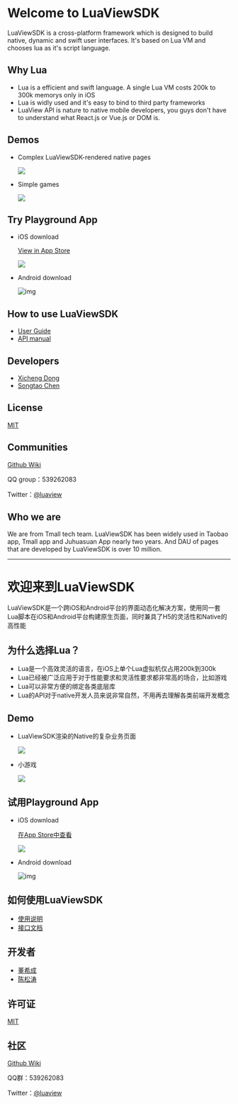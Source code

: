 # Welcome to LuaViewSDK

LuaViewSDK is a cross-platform framework which is designed to build native, dynamic and swift user interfaces. It's based on Lua VM and chooses lua as it's script language.

## Why Lua

* Lua is a efficient and swift language. A single Lua VM costs 200k to 300k memorys only in iOS
* Lua is widly used and it's easy to bind to third party frameworks
* LuaView API is nature to native mobile developers, you guys don't have to understand what React.js or Vue.js or DOM is.

## Demos

* Complex LuaViewSDK-rendered native pages

  <img src='https://gw.alicdn.com/tfs/TB1RzmbQpXXXXXAapXXXXXXXXXX-1198-931.png'/>

* Simple games

  ![](https://gw.alicdn.com/tfs/TB1rKx2QpXXXXbVapXXXXXXXXXX-340-603.gif)

## Try Playground App

- iOS download

  [View in App Store](https://itunes.apple.com/cn/app/luaviewplayground/id1216114838?mt=8)

  ![](https://gw.alicdn.com/tfs/TB1aFkkQpXXXXcBXFXXXXXXXXXX-280-280.png)

- Android download

  ![img](https://alibaba.github.io/LuaViewSDK/guide/doc/playground_android.png)

## How to use LuaViewSDK

- [User Guide](https://alibaba.github.io/LuaViewSDK/guide.html)
- [API manual](https://alibaba.github.io/LuaViewSDK/apimenu.html)

## Developers

- [Xicheng Dong](xicheng.dxc@alibaba-inc.com)
- [Songtao Chen](songtao.cst@alibaba-inc.com)

## License

[MIT](https://github.com/alibaba/LuaViewSDK/blob/master/LICENSE.txt)

## Communities

[Github Wiki](https://github.com/alibaba/LuaViewSDK/wiki)

QQ group：539262083

Twitter：[@luaview](https://twitter.com/luaview)

## Who we are

We are from Tmall tech team. LuaViewSDK has been widely used in Taobao app, Tmall app and Juhuasuan App nearly two years. And DAU of pages that are developed by LuaViewSDK is over 10 million.  

---

# 欢迎来到LuaViewSDK

LuaViewSDK是一个跨iOS和Android平台的界面动态化解决方案，使用同一套Lua脚本在iOS和Android平台构建原生页面，同时兼具了H5的灵活性和Native的高性能

## 为什么选择Lua？

- Lua是一个高效灵活的语言，在iOS上单个Lua虚拟机仅占用200k到300k
- Lua已经被广泛应用于对于性能要求和灵活性要求都非常高的场合，比如游戏
- Lua可以非常方便的绑定各类底层库
- Lua的API对于native开发人员来说非常自然，不用再去理解各类前端开发概念

## Demo

* LuaViewSDK渲染的Native的复杂业务页面

  <img src='https://gw.alicdn.com/tfs/TB1RzmbQpXXXXXAapXXXXXXXXXX-1198-931.png'/>

* 小游戏

  ![](https://gw.alicdn.com/tfs/TB1rKx2QpXXXXbVapXXXXXXXXXX-340-603.gif)

## 试用Playground App

- iOS download

  [在App Store中查看](https://itunes.apple.com/cn/app/luaviewplayground/id1216114838?mt=8)

  ![](https://gw.alicdn.com/tfs/TB1aFkkQpXXXXcBXFXXXXXXXXXX-280-280.png)

- Android download

  ![img](https://alibaba.github.io/LuaViewSDK/guide/doc/playground_android.png)

## 如何使用LuaViewSDK

- [使用说明](https://alibaba.github.io/LuaViewSDK/guide.html)
- [接口文档](https://alibaba.github.io/LuaViewSDK/apimenu.html)

## 开发者

- [董希成](xicheng.dxc@alibaba-inc.com)
- [陈松涛](songtao.cst@alibaba-inc.com)

## 许可证

[MIT](https://github.com/alibaba/LuaViewSDK/blob/master/LICENSE.txt)

## 社区

[Github Wiki](https://github.com/alibaba/LuaViewSDK/wiki)

QQ群：539262083

Twitter：[@luaview](https://twitter.com/luaview)